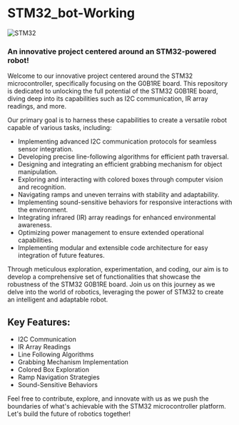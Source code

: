 # STM32_bot-Working

![STM32](Images/IMG_1756.png)

<H3>An innovative project centered around an STM32-powered robot!</H3>

<p>Welcome to our innovative project centered around the STM32 microcontroller, specifically focusing on the G0B1RE board. This repository is dedicated to unlocking the full potential of the STM32 G0B1RE board, diving deep into its capabilities such as I2C communication, IR array readings, and more.</p>

  <p>Our primary goal is to harness these capabilities to create a versatile robot capable of various tasks, including:</p>

 <ul>
        <li>Implementing advanced I2C communication protocols for seamless sensor integration.</li>
        <li>Developing precise line-following algorithms for efficient path traversal.</li>
        <li>Designing and integrating an efficient grabbing mechanism for object manipulation.</li>
        <li>Exploring and interacting with colored boxes through computer vision and recognition.</li>
        <li>Navigating ramps and uneven terrains with stability and adaptability.</li>
        <li>Implementing sound-sensitive behaviors for responsive interactions with the environment.</li>
        <li>Integrating infrared (IR) array readings for enhanced environmental awareness.</li>
        <li>Optimizing power management to ensure extended operational capabilities.</li>
        <li>Implementing modular and extensible code architecture for easy integration of future features.</li>
    </ul>
  <p>Through meticulous exploration, experimentation, and coding, our aim is to develop a comprehensive set of functionalities that showcase the robustness of the STM32 G0B1RE board. Join us on this journey as we delve into the world of robotics, leveraging the power of STM32 to create an intelligent and adaptable robot.</p>

  <h2>Key Features:</h2>

  <ul>
      <li>I2C Communication</li>
      <li>IR Array Readings</li>
      <li>Line Following Algorithms</li>
      <li>Grabbing Mechanism Implementation</li>
      <li>Colored Box Exploration</li>
      <li>Ramp Navigation Strategies</li>
      <li>Sound-Sensitive Behaviors</li>
  </ul>

  <p>Feel free to contribute, explore, and innovate with us as we push the boundaries of what's achievable with the STM32 microcontroller platform. Let's build the future of robotics together!</p>

